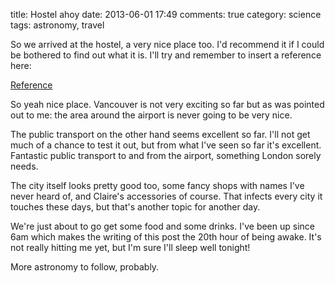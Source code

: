 title: Hostel ahoy
date: 2013-06-01 17:49
comments: true
category: science
tags: astronomy, travel

So we arrived at the hostel, a very nice place too. I'd recommend it if I could be bothered to find out what it is. I'll try and remember to insert a reference here:

[Reference](https://www.hihostels.ca/westerncanada/170/hi-vancouver_central.hostel)


So yeah nice place. Vancouver is not very exciting so far but as was pointed out to me: the area around the airport is never going to be very nice.

The public transport on the other hand seems excellent so far. I'll not get much of a chance to test it out, but from what I've seen so far it's excellent. Fantastic public transport to and from the airport, something London sorely needs.

The city itself looks pretty good too, some fancy shops with names I've never heard of, and Claire's accessories of course. That infects every city it touches these days, but that's another topic for another day.

We're just about to go get some food and some drinks. I've been up since 6am which makes the writing of this post the 20th hour of being awake. It's not really hitting me yet, but I'm sure I'll sleep well tonight!

More astronomy to follow, probably.
